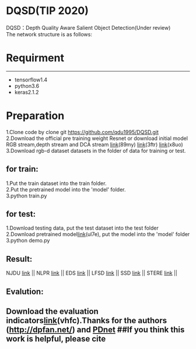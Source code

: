 # DQSD(TIP 2020)<br>
DQSD：Depth Quality Aware Salient Object Detection(Under review)<br>
The network structure is as follows:

# Requirment
---------
* tensorflow1.4<br>
* python3.6<br>
* keras2.1.2

# Preparation<br>

1.Clone code by clone git https://github.com/qdu1995/DQSD.git<br>
2.Download the official pre training weight Resnet or download initial model RGB stream,depth stream and DCA stream [link](https://pan.baidu.com/s/1E_eLNXN9l2mlpDxXdlohng)(89my) [link](https://pan.baidu.com/s/1wOXJD3mENKOgWok72ghYIQ)(3ftr) [link](https://pan.baidu.com/s/1SZL4EPqojn0LQEtzd_lgKQ)(x8uo)<br>
3.Download rgb-d dataset datasets in the folder of data for training or test.

for train:
---------
1.Put the train dataset into the train folder.<br>
2.Put the pretrained model into the 'model' folder.<br>
3.python train.py<br>


for test:
---------
1.Download testing data, put the test dataset into the test folder<br>
2.Download pretrained model[link](https://pan.baidu.com/s/1MnlBpnQw7UNrYP0dnmwdKg)(ul7e), put the model into the 'model' folder<br>
3.python demo.py<br>

Result:
---------
NJDU [link](https://pan.baidu.com/s/1Z3RWcvK5wdrpz1Djwg9oVQ) || NLPR [link](https://pan.baidu.com/s/1LISbObS9kU-WR57S0Uvhqg) || EDS [link](https://pan.baidu.com/s/1PrusMnMzeggi0rE7QYEDDQ) || LFSD [link](https://pan.baidu.com/s/18WriavyVyZKQVvgDX-sx_Q) || SSD  [link](https://pan.baidu.com/s/1APCT6HtwweeGXVRWNUwMOw) || STERE [link](https://pan.baidu.com/s/1EHtrAZIv3gheemhFcSDCUQ) ||

Evalution:
---------
Download the evaluation indicators[link](https://pan.baidu.com/s/1mk7KcpIOf_OXscVCW4kPuQ)(vhfc).Thanks for the authors (http://dpfan.net/) and [PDnet](https://github.com/cai199626/PDNet)
##If you think this work is helpful, please cite
---------
